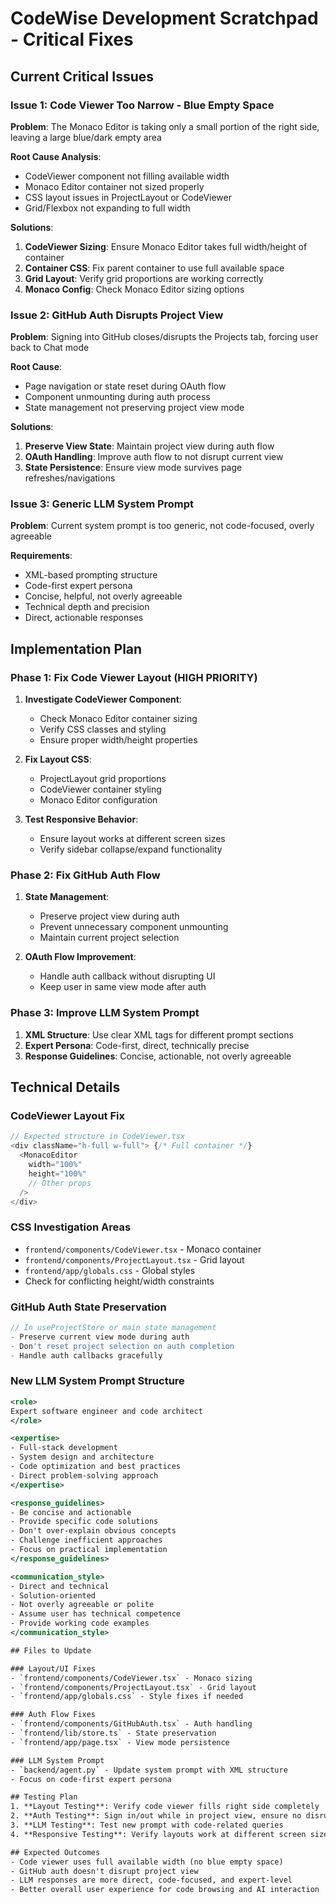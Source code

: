 # CodeWise Development Scratchpad - Critical Fixes

## Current Critical Issues

### Issue 1: Code Viewer Too Narrow - Blue Empty Space
**Problem**: The Monaco Editor is taking only a small portion of the right side, leaving a large blue/dark empty area

**Root Cause Analysis**:
- CodeViewer component not filling available width
- Monaco Editor container not sized properly
- CSS layout issues in ProjectLayout or CodeViewer
- Grid/Flexbox not expanding to full width

**Solutions**:
1. **CodeViewer Sizing**: Ensure Monaco Editor takes full width/height of container
2. **Container CSS**: Fix parent container to use full available space
3. **Grid Layout**: Verify grid proportions are working correctly
4. **Monaco Config**: Check Monaco Editor sizing options

### Issue 2: GitHub Auth Disrupts Project View
**Problem**: Signing into GitHub closes/disrupts the Projects tab, forcing user back to Chat mode

**Root Cause**:
- Page navigation or state reset during OAuth flow
- Component unmounting during auth process
- State management not preserving project view mode

**Solutions**:
1. **Preserve View State**: Maintain project view during auth flow
2. **OAuth Handling**: Improve auth flow to not disrupt current view
3. **State Persistence**: Ensure view mode survives page refreshes/navigations

### Issue 3: Generic LLM System Prompt
**Problem**: Current system prompt is too generic, not code-focused, overly agreeable

**Requirements**:
- XML-based prompting structure
- Code-first expert persona
- Concise, helpful, not overly agreeable
- Technical depth and precision
- Direct, actionable responses

## Implementation Plan

### Phase 1: Fix Code Viewer Layout (HIGH PRIORITY)
1. **Investigate CodeViewer Component**:
   - Check Monaco Editor container sizing
   - Verify CSS classes and styling
   - Ensure proper width/height properties

2. **Fix Layout CSS**:
   - ProjectLayout grid proportions
   - CodeViewer container styling
   - Monaco Editor configuration

3. **Test Responsive Behavior**:
   - Ensure layout works at different screen sizes
   - Verify sidebar collapse/expand functionality

### Phase 2: Fix GitHub Auth Flow
1. **State Management**:
   - Preserve project view during auth
   - Prevent unnecessary component unmounting
   - Maintain current project selection

2. **OAuth Flow Improvement**:
   - Handle auth callback without disrupting UI
   - Keep user in same view mode after auth

### Phase 3: Improve LLM System Prompt
1. **XML Structure**: Use clear XML tags for different prompt sections
2. **Expert Persona**: Code-first, direct, technically precise
3. **Response Guidelines**: Concise, actionable, not overly agreeable

## Technical Details

### CodeViewer Layout Fix
```typescript
// Expected structure in CodeViewer.tsx
<div className="h-full w-full"> {/* Full container */}
  <MonacoEditor
    width="100%"
    height="100%"
    // Other props
  />
</div>
```

### CSS Investigation Areas
- `frontend/components/CodeViewer.tsx` - Monaco container
- `frontend/components/ProjectLayout.tsx` - Grid layout
- `frontend/app/globals.css` - Global styles
- Check for conflicting height/width constraints

### GitHub Auth State Preservation
```typescript
// In useProjectStore or main state management
- Preserve current view mode during auth
- Don't reset project selection on auth completion
- Handle auth callbacks gracefully
```

### New LLM System Prompt Structure
```xml
<role>
Expert software engineer and code architect
</role>

<expertise>
- Full-stack development
- System design and architecture  
- Code optimization and best practices
- Direct problem-solving approach
</expertise>

<response_guidelines>
- Be concise and actionable
- Provide specific code solutions
- Don't over-explain obvious concepts
- Challenge inefficient approaches
- Focus on practical implementation
</response_guidelines>

<communication_style>
- Direct and technical
- Solution-oriented
- Not overly agreeable or polite
- Assume user has technical competence
- Provide working code examples
</communication_style>

## Files to Update

### Layout/UI Fixes
- `frontend/components/CodeViewer.tsx` - Monaco sizing
- `frontend/components/ProjectLayout.tsx` - Grid layout
- `frontend/app/globals.css` - Style fixes if needed

### Auth Flow Fixes  
- `frontend/components/GitHubAuth.tsx` - Auth handling
- `frontend/lib/store.ts` - State preservation
- `frontend/app/page.tsx` - View mode persistence

### LLM System Prompt
- `backend/agent.py` - Update system prompt with XML structure
- Focus on code-first expert persona

## Testing Plan
1. **Layout Testing**: Verify code viewer fills right side completely
2. **Auth Testing**: Sign in/out while in project view, ensure no disruption
3. **LLM Testing**: Test new prompt with code-related queries
4. **Responsive Testing**: Verify layouts work at different screen sizes

## Expected Outcomes
- Code viewer uses full available width (no blue empty space)
- GitHub auth doesn't disrupt project view
- LLM responses are more direct, code-focused, and expert-level
- Better overall user experience for code browsing and AI interaction 
